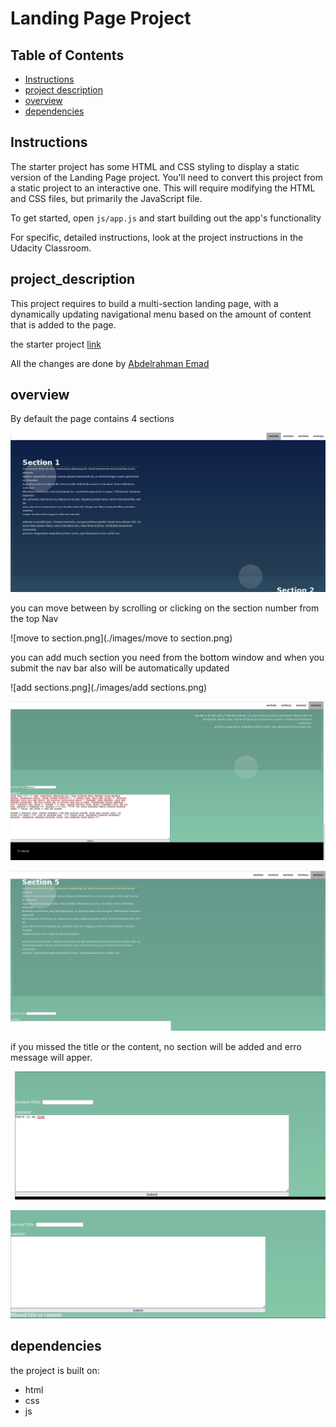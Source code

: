 # Landing Page Project

## Table of Contents

* [Instructions](#instructions)
* [project description](#project_description)
* [overview](#overview)
* [dependencies](#dependencies)

## Instructions

The starter project has some HTML and CSS styling to display a static version of the Landing Page project. You'll need to convert this project from a static project to an interactive one. This will require modifying the HTML and CSS files, but primarily the JavaScript file.

To get started, open `js/app.js` and start building out the app's functionality

For specific, detailed instructions, look at the project instructions in the Udacity Classroom.

## project_description

This project requires  to build a multi-section landing page, with a dynamically updating navigational menu based on the amount of content that is added to the page.

the starter project  [link](https://github.com/udacity/fend/tree/refresh-2019) 

All the changes are done by [Abdelrahman Emad](https://github.com/Emad2018) 

## overview
By default the page contains 4 sections 

![default](./images/section.png)

you can move between by scrolling or clicking on the section number from the top Nav

![move to section.png](./images/move to section.png)


you can add much section you need from the bottom window and when you submit the nav bar also will be automatically updated

![add sections.png](./images/add sections.png)

![update](./images/update.png)

![updatesection5](./images/updatesection5.png)


if you missed the title or the content, no section will be added and erro message will apper.

![notitle](./images/notitle.png)

![missedtitle](./images/missedtitle.png)


## dependencies
the project is built on:
* html
* css
* js



